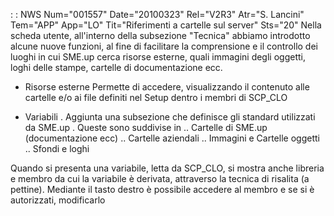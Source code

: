 :  : NWS Num="001557" Date="20100323" Rel="V2R3" Atr="S. Lancini" Tem="APP" App="LO" Tit="Riferimenti a cartelle sul server" Sts="20"
Nella scheda utente, all'interno della subsezione "Tecnica" abbiamo introdotto alcune nuove funzioni, al fine di facilitare la comprensione e il controllo dei luoghi in cui SME.up cerca risorse esterne, quali immagini degli oggetti, loghi delle stampe, cartelle di documentazione ecc.

- Risorse esterne
Permette di accedere, visualizzando il contenuto alle cartelle e/o ai file definiti nel Setup dentro i membri di SCP_CLO

- Variabili
. Aggiunta una subsezione che definisce gli standard utilizzati da SME.up . Queste sono suddivise in
.. Cartelle di SME.up (documentazione ecc)
.. Cartelle aziendali
.. Immagini e Cartelle oggetti
.. Sfondi e loghi

Quando si presenta una variabile, letta da SCP_CLO, si mostra anche libreria e membro da cui la variabile è derivata, attraverso la tecnica di risalita (a pettine).
Mediante il tasto destro è possibile accedere al membro e se si è autorizzati, modificarlo 
